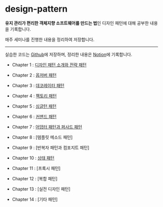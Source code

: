 # design-pattern
**유지 관리가 편리한 객체지향 소프트웨어를 만드는 법**인 디자인 패턴에 대해 공부한 내용을 기록합니다.

매주 세미나를 진행한 내용을 정리하여 저장합니다.

-----
실습한 코드는 [Github](https://github.com/Jinwon-Dev/design-pattern)에 저장하며, 정리한 내용은 [Notion](https://jinwonyoon.notion.site/Design-Pattern-bd469dbcc185447f9db33fd509b7905b)에 기록합니다.

- Chapter 1 : [디자인 패턴 소개와 전략 패턴](https://jinwonyoon.notion.site/Chapter-1-765813a4faf4405c9c1263a28719b3d3)

- Chapter 2 : [옵저버 패턴](https://jinwonyoon.notion.site/Chapter-2-0971fe7b16064c04bdc5f0aae5560ff5)

- Chapter 3 : [데코레이터 패턴](https://jinwonyoon.notion.site/Chapter-3-c6356aabcaf647d1a24d96af5b3e86e8)

- Chapter 4 : [팩토리 패턴](https://jinwonyoon.notion.site/Chapter-4-027ec98d03c74008af514e64bd1607f1)

- Chapter 5 : [싱글턴 패턴](https://jinwonyoon.notion.site/Chapter-5-c14510f628e94855a46bc30e0d521bb6)

- Chapter 6 : [커맨드 패턴](https://jinwonyoon.notion.site/Chapter-6-a410c357322546ed944d87849f7eefe3)

- Chapter 7 : [어댑터 패턴과 퍼사드 패턴](https://jinwonyoon.notion.site/Chapter-7-c7ee1d46e500495e9c945d405440cfd9)

- Chapter 8 : [템플릿 메소드 패턴]

- Chapter 9 : [반복자 패턴과 컴포지트 패턴]

- Chapter 10 : [상태 패턴](https://jinwonyoon.notion.site/Chapter-10-8effd4007cd54d639db387e151287020)

- Chapter 11 : [프록시 패턴]

- Chapter 12 : [복합 패턴]

- Chapter 13 : [실전 디자인 패턴]

- Chapter 14 : [기타 패턴] 